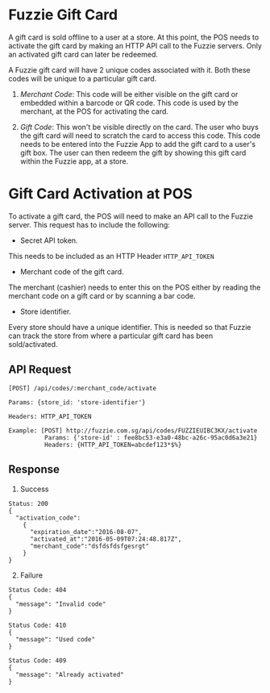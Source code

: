 Fuzzie Gift Card
================

A gift card is sold offline to a user at a store. At this point, the POS needs to activate the gift card by making an HTTP API call to the Fuzzie servers. Only an activated gift card can later be redeemed.

A Fuzzie gift card will have 2 unique codes associated with it. Both these codes will be unique to a particular gift card.

1. *Merchant Code*: This code will be either visible on the gift card or embedded within a barcode or QR code. This code is used by the merchant, at the POS for activating the card.

2. *Gift Code*: This won't be visible directly on the card. The user who buys the gift card will need to scratch the card to access this code. This code needs to be entered into the Fuzzie App to add the gift card to a user's gift box. The user can then redeem the gift by showing this gift card within the Fuzzie app, at a store. 


Gift Card Activation at POS
=============================

To activate a gift card, the POS will need to make an API call to the Fuzzie server. This request has to include the following:

* Secret API token.

This needs to be included as an HTTP Header `HTTP_API_TOKEN`

* Merchant code of the gift card.

The merchant (cashier) needs to enter this on the POS either by reading the merchant code on a gift card or by scanning a bar code.

* Store identifier. 

Every store should have a unique identifier. This is needed so that Fuzzie can track the store from where a particular gift card has been sold/activated.


API Request
-----------

```
[POST] /api/codes/:merchant_code/activate

Params: {store_id: 'store-identifier'}

Headers: HTTP_API_TOKEN

Example: [POST] http://fuzzie.com.sg/api/codes/FUZZIEUIBC3KX/activate
          Params: {'store-id' : fee8bc53-e3a0-48bc-a26c-95ac0d6a3e21}
          Headers: {HTTP_API_TOKEN=abcdef123*$%}

```

Response
--------

1. Success

```
Status: 200
{
  "activation_code":
    {
      "expiration_date":"2016-08-07",
      "activated_at":"2016-05-09T07:24:48.817Z",
      "merchant_code":"dsfdsfdsfgesrgt"
    }
}

```


2. Failure

```
Status Code: 404
{
  "message": "Invalid code"
}
```

```
Status Code: 410
{
  "message": "Used code"
}
```

```
Status Code: 409
{
  "message": "Already activated"
}

```
